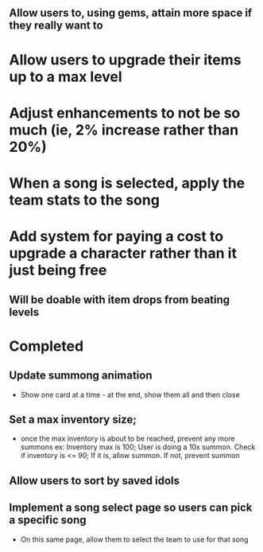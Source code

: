 
## Allow users to, using gems, attain more space if they really want to

# Allow users to upgrade their items up to a max level

# Adjust enhancements to not be so much (ie, 2% increase rather than 20%)

# When a song is selected, apply the team stats to the song

# Add system for paying a cost to upgrade a character rather than it just being free
## Will be doable with item drops from beating levels

# Completed

## Update summong animation
* Show one card at a time - at the end, show them all and then close
## Set a max inventory size;
* once the max inventory is about to be reached, prevent any more summons
    ex: Inventory max is 100; User is doing a 10x summon.
            Check if inventory is <= 90; If it is, allow summon. If not, prevent summon
## Allow users to sort by saved idols

## Implement a song select page so users can pick a specific song
* On this same page, allow them to select the team to use for that song
